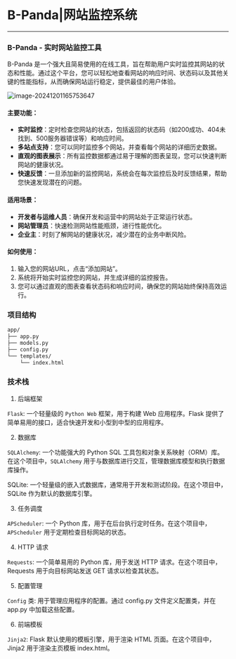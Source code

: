 <meta name="referrer" content="no-referrer">

# B-Panda|网站监控系统

----

### **B-Panda - 实时网站监控工具**

B-Panda 是一个强大且简易使用的在线工具，旨在帮助用户实时监控其网站的状态和性能。通过这个平台，您可以轻松地查看网站的响应时间、状态码以及其他关键的性能指标，从而确保网站运行稳定，提供最佳的用户体验。

![image-20241201165753647](https://gitee.com/bx33661/image/raw/master/path/image-20241201165753647.png)

#### **主要功能**：

- **实时监控**：定时检查您网站的状态，包括返回的状态码（如200成功、404未找到、500服务器错误等）和响应时间。
- **多站点支持**：您可以同时监控多个网站，并查看每个网站的详细历史数据。
- **直观的图表展示**：所有监控数据都通过易于理解的图表呈现，您可以快速判断网站的健康状况。
- **快速反馈**：一旦添加新的监控网站，系统会在每次监控后及时反馈结果，帮助您快速发现潜在的问题。

#### **适用场景**：

- **开发者与运维人员**：确保开发和运营中的网站处于正常运行状态。
- **网站管理员**：快速检测网站性能瓶颈，进行性能优化。
- **企业主**：时刻了解网站的健康状况，减少潜在的业务中断风险。

#### **如何使用**：

1. 输入您的网站URL，点击“添加网站”。
2. 系统将开始实时监控您的网站，并生成详细的监控报告。
3. 您可以通过直观的图表查看状态码和响应时间，确保您的网站始终保持高效运行。



### 项目结构

```bash
app/
├── app.py
├── models.py
├── config.py
└── templates/
    └── index.html
```



### 技术栈

1. 后端框架

`Flask`: 一个轻量级的 `Python Web` 框架，用于构建 Web 应用程序。Flask 提供了简单易用的接口，适合快速开发和小型到中型的应用程序。

2. 数据库

`SQLAlchemy`: 一个功能强大的 Python SQL 工具包和对象关系映射（ORM）库。在这个项目中，`SQLAlchemy` 用于与数据库进行交互，管理数据库模型和执行数据库操作。

SQLite: 一个轻量级的嵌入式数据库，通常用于开发和测试阶段。在这个项目中，SQLite 作为默认的数据库引擎。

3. 任务调度

`APScheduler`: 一个 Python 库，用于在后台执行定时任务。在这个项目中，`APScheduler` 用于定期检查目标网站的状态。

4. HTTP 请求

`Requests`: 一个简单易用的 Python 库，用于发送 HTTP 请求。在这个项目中，Requests 用于向目标网站发送 GET 请求以检查其状态。

5. 配置管理

`Config` 类: 用于管理应用程序的配置。通过 config.py 文件定义配置类，并在 app.py 中加载这些配置。

6. 前端模板

`Jinja2`: Flask 默认使用的模板引擎，用于渲染 HTML 页面。在这个项目中，Jinja2 用于渲染主页模板 index.html。





